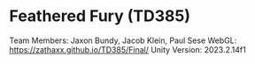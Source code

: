 # Feathered Fury (TD385)
Team Members: Jaxon Bundy, Jacob Klein, Paul Sese
WebGL: https://zathaxx.github.io/TD385/Final/
Unity Version: 2023.2.14f1
